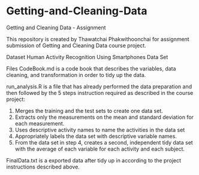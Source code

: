 # Getting-and-Cleaning-Data
Getting and Cleaning Data - Assignment

This repository is created by Thawatchai Phakwithoonchai for assignment submission of Getting and Cleaning Data course project.

Dataset
Human Activity Recognition Using Smartphones Data Set

Files
CodeBook.md is a code book that describes the variables, data cleaning, and transformation in order to tidy up the data.

run_analysis.R is a file that has already performed the data preparation and then followed by the 5 steps instruction required as described in the course project:
1. Merges the training and the test sets to create one data set.
2. Extracts only the measurements on the mean and standard deviation for each measurement.
3. Uses descriptive activity names to name the activities in the data set
4. Appropriately labels the data set with descriptive variable names.
5. From the data set in step 4, creates a second, independent tidy data set with the average of each variable for each activity and each subject.

FinalData.txt is a exported data after tidy up in according to the project instructions described above.
